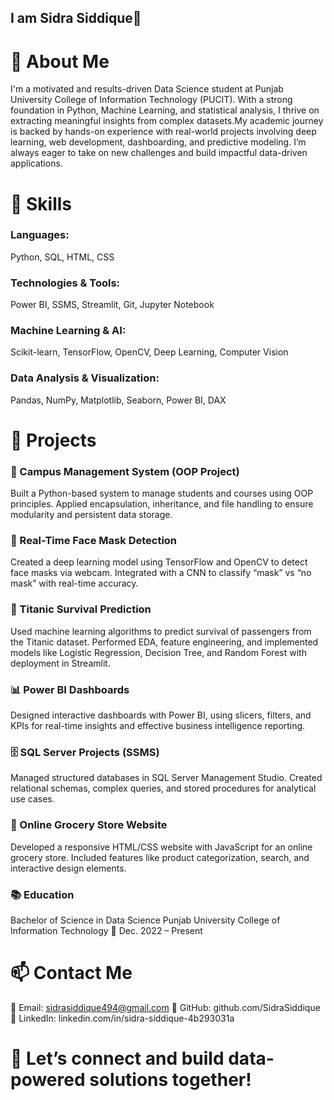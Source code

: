 ## I am Sidra Siddique👋
# 🌟 About Me
I'm a motivated and results-driven Data Science student at Punjab University College of Information Technology (PUCIT). With a strong foundation in Python, Machine Learning, and statistical analysis, I thrive on extracting meaningful insights from complex datasets.My academic journey is backed by hands-on experience with real-world projects involving deep learning, web development, dashboarding, and predictive modeling. I’m always eager to take on new challenges and build impactful data-driven applications.
# 🔧 Skills
### Languages: 
Python, SQL, HTML, CSS
### Technologies & Tools:
Power BI, SSMS, Streamlit, Git, Jupyter Notebook
### Machine Learning & AI:
Scikit-learn, TensorFlow, OpenCV, Deep Learning, Computer Vision
### Data Analysis & Visualization:
Pandas, NumPy, Matplotlib, Seaborn, Power BI, DAX
# 🚀 Projects
### 📘 Campus Management System (OOP Project)
Built a Python-based system to manage students and courses using OOP principles. Applied encapsulation, inheritance, and file handling to ensure modularity and persistent data storage.
### 🧠 Real-Time Face Mask Detection
Created a deep learning model using TensorFlow and OpenCV to detect face masks via webcam. Integrated with a CNN to classify “mask” vs “no mask” with real-time accuracy.
### 🚢 Titanic Survival Prediction
Used machine learning algorithms to predict survival of passengers from the Titanic dataset. Performed EDA, feature engineering, and implemented models like Logistic Regression, Decision Tree, and Random Forest with deployment in Streamlit.
### 📊 Power BI Dashboards
Designed interactive dashboards with Power BI, using slicers, filters, and KPIs for real-time insights and effective business intelligence reporting.
### 🗄️ SQL Server Projects (SSMS)
Managed structured databases in SQL Server Management Studio. Created relational schemas, complex queries, and stored procedures for analytical use cases.
### 🛒 Online Grocery Store Website
Developed a responsive HTML/CSS website with JavaScript for an online grocery store. Included features like product categorization, search, and interactive design elements.
### 📚 Education
Bachelor of Science in Data Science
Punjab University College of Information Technology
📆 Dec. 2022 – Present 
# 📫 Contact Me
📧 Email: sidrasiddique494@gmail.com
🐙 GitHub: github.com/SidraSiddique
🔗 LinkedIn: linkedin.com/in/sidra-siddique-4b293031a

# 🚀 Let’s connect and build data-powered solutions together!
